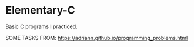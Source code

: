 # Elementary-C
Basic C programs I practiced.

SOME TASKS FROM: https://adriann.github.io/programming_problems.html
